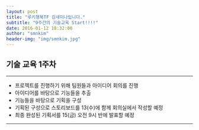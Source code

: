 ```yaml
---
layout: post
title: "루키행복TF 김새미나입니다."
subtitle: "9주간의 기술교육 Start!!!!"
date: 2016-01-12 18:32:00
author: "smnkim"
header-img: "img/smnkim.jpg"
---
```




## 기술 교육 1주차

----

- 프로젝트를 진행하기 위해 팀원들과 아이디어 회의를 진행
- 아이디어를 바탕으로 기능들을 추출
- 기능들을 바탕으로 기획을 구성
- 기획된 구성으로 스토리보드를 13(수)에 함께 회의실에서 작성할 예정
- 최종 완성된 기획서를 15(금) 오전 9시 반에 발표할 예정

----